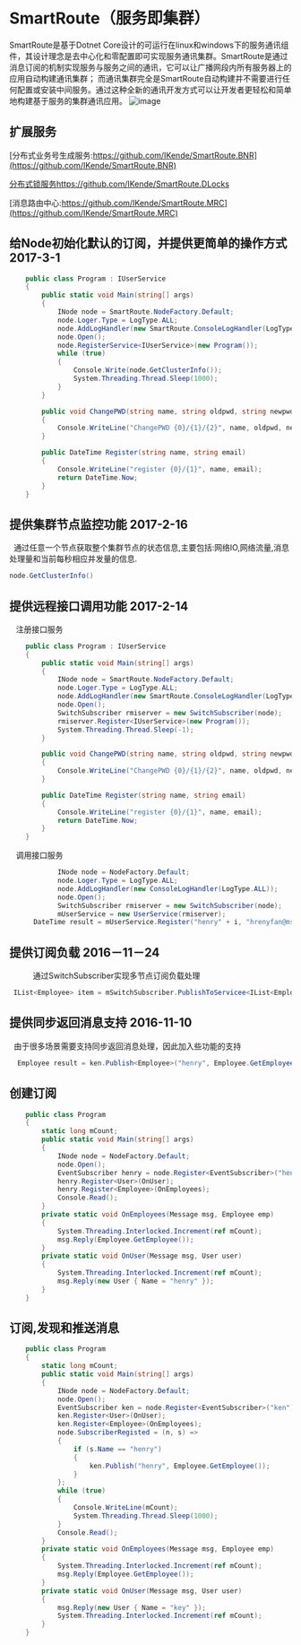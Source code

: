 # SmartRoute（服务即集群）
  SmartRoute是基于Dotnet Core设计的可运行在linux和windows下的服务通讯组件，其设计理念是去中心化和零配置即可实现服务通讯集群。SmartRoute是通过消息订阅的机制实现服务与服务之间的通讯，它可以让广播网段内所有服务器上的应用自动构建通讯集群； 而通讯集群完全是SmartRoute自动构建并不需要进行任何配置或安装中间服务。通过这种全新的通讯开发方式可以让开发者更轻松和简单地构建基于服务的集群通讯应用。
  ![image](https://github.com/IKende/SmartRoute/blob/master/smartroute.jpg)
## 扩展服务
[分布式业务号生成服务:https://github.com/IKende/SmartRoute.BNR](https://github.com/IKende/SmartRoute.BNR)  

[分布式锁服务https://github.com/IKende/SmartRoute.DLocks](https://github.com/IKende/SmartRoute.DLocks)

[消息路由中心:https://github.com/IKende/SmartRoute.MRC](https://github.com/IKende/SmartRoute.MRC)

## 给Node初始化默认的订阅，并提供更简单的操作方式 2017-3-1
``` c#
	public class Program : IUserService
	{
		public static void Main(string[] args)
		{
			INode node = SmartRoute.NodeFactory.Default;
			node.Loger.Type = LogType.ALL;
			node.AddLogHandler(new SmartRoute.ConsoleLogHandler(LogType.ALL));
			node.Open();
			node.RegisterService<IUserService>(new Program());
			while (true)
			{
				Console.Write(node.GetClusterInfo());
				System.Threading.Thread.Sleep(1000);
			}
		}

		public void ChangePWD(string name, string oldpwd, string newpwd)
		{
			Console.WriteLine("ChangePWD {0}/{1}/{2}", name, oldpwd, newpwd);
		}

		public DateTime Register(string name, string email)
		{
			Console.WriteLine("register {0}/{1}", name, email);
			return DateTime.Now;
		}
	}
```
## 提供集群节点监控功能 2017-2-16　
   通过任意一个节点获取整个集群节点的状态信息,主要包括:网络IO,网络流量,消息处理量和当前每秒相应并发量的信息.
``` c#
node.GetClusterInfo()
```
## 提供远程接口调用功能 2017-2-14　
    注册接口服务
``` c#
	public class Program : IUserService
	{
		public static void Main(string[] args)
		{
			INode node = SmartRoute.NodeFactory.Default;
			node.Loger.Type = LogType.ALL;
			node.AddLogHandler(new SmartRoute.ConsoleLogHandler(LogType.ALL));
			node.Open();
			SwitchSubscriber rmiserver = new SwitchSubscriber(node);
			rmiserver.Register<IUserService>(new Program());
			System.Threading.Thread.Sleep(-1);
		}

		public void ChangePWD(string name, string oldpwd, string newpwd)
		{
			Console.WriteLine("ChangePWD {0}/{1}/{2}", name, oldpwd, newpwd);
		}

		public DateTime Register(string name, string email)
		{
			Console.WriteLine("register {0}/{1}", name, email);
			return DateTime.Now;
		}
	}
```
    调用接口服务
``` c#
			INode node = NodeFactory.Default;
			node.Loger.Type = LogType.ALL;
			node.AddLogHandler(new ConsoleLogHandler(LogType.ALL));
			node.Open();
			SwitchSubscriber rmiserver = new SwitchSubscriber(node);
			mUserService = new UserService(rmiserver);
      DateTime result = mUserService.Register("henry" + i, "hrenyfan@msn.com");
```
## 提供订阅负载 2016－11－24
　　　通过SwitchSubscriber实现多节点订阅负载处理
``` c#
 IList<Employee> item = mSwitchSubscriber.PublishToServicee<IList<Employee>>("henry", Employee.GetEmployee());
```
## 提供同步返回消息支持 2016-11-10
   由于很多场景需要支持同步返回消息处理，因此加入些功能的支持
``` c#
  Employee result = ken.Publish<Employee>("henry", Employee.GetEmployee());
```
  
  
## 创建订阅
``` c#
    public class Program
    {
        static long mCount;
        public static void Main(string[] args)
        {
            INode node = NodeFactory.Default;
            node.Open();
            EventSubscriber henry = node.Register<EventSubscriber>("henry");
            henry.Register<User>(OnUser);
            henry.Register<Employee>(OnEmployees);
            Console.Read();
        }
        private static void OnEmployees(Message msg, Employee emp)
        {
            System.Threading.Interlocked.Increment(ref mCount);
            msg.Reply(Employee.GetEmployee());
        }
        private static void OnUser(Message msg, User user)
        {
            System.Threading.Interlocked.Increment(ref mCount);
            msg.Reply(new User { Name = "henry" });
        }
    }
```

## 订阅,发现和推送消息
``` c#
    public class Program
    {
        static long mCount;
        public static void Main(string[] args)
        {
            INode node = NodeFactory.Default;
            node.Open();
            EventSubscriber ken = node.Register<EventSubscriber>("ken");
            ken.Register<User>(OnUser);
            ken.Register<Employee>(OnEmployees);
            node.SubscriberRegisted = (n, s) =>
            {
                if (s.Name == "henry")
                {
                    ken.Publish("henry", Employee.GetEmployee());
                }
            };
            while (true)
            {
                Console.WriteLine(mCount);
                System.Threading.Thread.Sleep(1000);
            }
            Console.Read();
        }
        private static void OnEmployees(Message msg, Employee emp)
        {
            System.Threading.Interlocked.Increment(ref mCount);
            msg.Reply(Employee.GetEmployee());
        }
        private static void OnUser(Message msg, User user)
        {
            msg.Reply(new User { Name = "key" });
            System.Threading.Interlocked.Increment(ref mCount);
        }
    }
```
